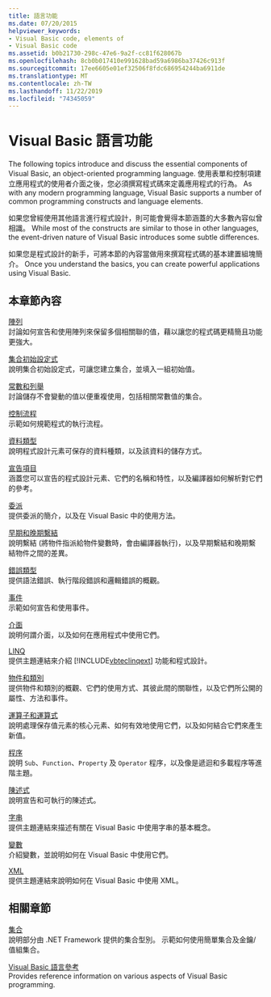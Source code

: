 ```yaml
---
title: 語言功能
ms.date: 07/20/2015
helpviewer_keywords:
- Visual Basic code, elements of
- Visual Basic code
ms.assetid: b0b21730-298c-47e6-9a2f-cc81f628067b
ms.openlocfilehash: 8cb0b017410e991628bad59a6986ba37426c913f
ms.sourcegitcommit: 17ee6605e01ef32506f8fdc686954244ba6911de
ms.translationtype: MT
ms.contentlocale: zh-TW
ms.lasthandoff: 11/22/2019
ms.locfileid: "74345059"
---
```

# <a name="visual-basic-language-features"></a>Visual Basic 語言功能
The following topics introduce and discuss the essential components of Visual Basic, an object-oriented programming language. 使用表單和控制項建立應用程式的使用者介面之後，您必須撰寫程式碼來定義應用程式的行為。 As with any modern programming language, Visual Basic supports a number of common programming constructs and language elements.  
  
 如果您曾經使用其他語言進行程式設計，則可能會覺得本節涵蓋的大多數內容似曾相識。 While most of the constructs are similar to those in other languages, the event-driven nature of Visual Basic introduces some subtle differences.  
  
 如果您是程式設計的新手，可將本節的內容當做用來撰寫程式碼的基本建置組塊簡介。 Once you understand the basics, you can create powerful applications using Visual Basic.  
  
## <a name="in-this-section"></a>本章節內容  
 [陣列](../../../visual-basic/programming-guide/language-features/arrays/index.md)  
 討論如何宣告和使用陣列來保留多個相關聯的值，藉以讓您的程式碼更精簡且功能更強大。  
  
 [集合初始設定式](../../../visual-basic/programming-guide/language-features/collection-initializers/index.md)  
 說明集合初始設定式，可讓您建立集合，並填入一組初始值。  
  
 [常數和列舉](../../../visual-basic/programming-guide/language-features/constants-enums/index.md)  
 討論儲存不會變動的值以便重複使用，包括相關常數值的集合。  
  
 [控制流程](../../../visual-basic/programming-guide/language-features/control-flow/index.md)  
 示範如何規範程式的執行流程。  
  
 [資料類型](../../../visual-basic/programming-guide/language-features/data-types/index.md)  
 說明程式設計元素可保存的資料種類，以及該資料的儲存方式。  
  
 [宣告項目](../../../visual-basic/programming-guide/language-features/declared-elements/index.md)  
 涵蓋您可以宣告的程式設計元素、它們的名稱和特性，以及編譯器如何解析對它們的參考。  
  
 [委派](../../../visual-basic/programming-guide/language-features/delegates/index.md)  
 提供委派的簡介，以及在 Visual Basic 中的使用方法。  
  
 [早期和晚期繫結](../../../visual-basic/programming-guide/language-features/early-late-binding/index.md)  
 說明繫結 (將物件指派給物件變數時，會由編譯器執行)，以及早期繫結和晚期繫結物件之間的差異。  
  
 [錯誤類型](../../../visual-basic/programming-guide/language-features/error-types.md)  
 提供語法錯誤、執行階段錯誤和邏輯錯誤的概觀。  
  
 [事件](../../../visual-basic/programming-guide/language-features/events/index.md)  
 示範如何宣告和使用事件。  
  
 [介面](../../../visual-basic/programming-guide/language-features/interfaces/index.md)  
 說明何謂介面，以及如何在應用程式中使用它們。  
  
 [LINQ](../../../visual-basic/programming-guide/language-features/linq/index.md)  
 提供主題連結來介紹 [!INCLUDE[vbteclinqext](~/includes/vbteclinqext-md.md)] 功能和程式設計。  
  
 [物件和類別](../../../visual-basic/programming-guide/language-features/objects-and-classes/index.md)  
 提供物件和類別的概觀、它們的使用方式、其彼此間的關聯性，以及它們所公開的屬性、方法和事件。  
  
 [運算子和運算式](../../../visual-basic/programming-guide/language-features/operators-and-expressions/index.md)  
 說明處理保存值元素的核心元素、如何有效地使用它們，以及如何結合它們來產生新值。  
  
 [程序](../../../visual-basic/programming-guide/language-features/procedures/index.md)  
 說明 `Sub`、`Function`、`Property` 及 `Operator` 程序，以及像是遞迴和多載程序等進階主題。  
  
 [陳述式](../../../visual-basic/programming-guide/language-features/statements.md)  
 說明宣告和可執行的陳述式。  
  
 [字串](../../../visual-basic/programming-guide/language-features/strings/index.md)  
 提供主題連結來描述有關在 Visual Basic 中使用字串的基本概念。  
  
 [變數](../../../visual-basic/programming-guide/language-features/variables/index.md)  
 介紹變數，並說明如何在 Visual Basic 中使用它們。  
  
 [XML](../../../visual-basic/programming-guide/language-features/xml/index.md)  
 提供主題連結來說明如何在 Visual Basic 中使用 XML。  
  
## <a name="related-sections"></a>相關章節

 [集合](../../../visual-basic/programming-guide/concepts/collections.md)  
 說明部分由 .NET Framework 提供的集合型別。 示範如何使用簡單集合及金鑰/值組集合。  
  
 [Visual Basic 語言參考](../../../visual-basic/language-reference/index.md)  
 Provides reference information on various aspects of Visual Basic programming.
